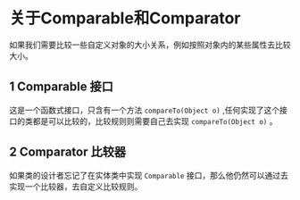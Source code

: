# 关于Comparable和Comparator

如果我们需要比较一些自定义对象的大小关系，例如按照对象内的某些属性去比较大小。

## 1 Comparable 接口

这是一个函数式接口，只含有一个方法 `compareTo(Object o)` ,任何实现了这个接口的类都是可以比较的，比较规则则需要自己去实现 `compareTo(Object o)` 。

## 2 Comparator 比较器

如果类的设计者忘记了在实体类中实现 `Comparable` 接口，那么他仍然可以通过去实现一个比较器，去自定义比较规则。